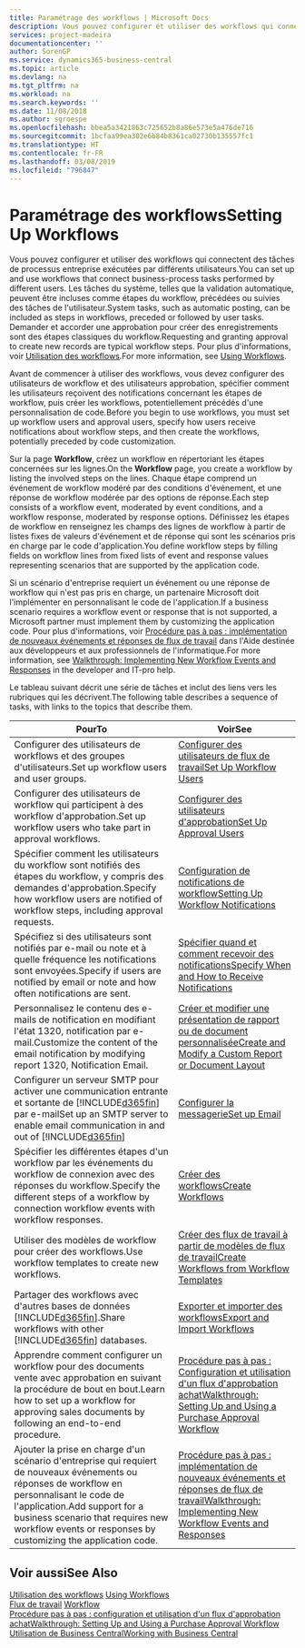 ```yaml
---
title: Paramétrage des workflows | Microsoft Docs
description: Vous pouvez configurer et utiliser des workflows qui connectent des tâches de processus entreprise exécutées par différents utilisateurs. Les tâches du système, telles que la validation automatique, peuvent être incluses comme étapes du workflow, précédées ou suivies des tâches de l'utilisateur. Demander et accorder une approbation pour créer des enregistrements sont des étapes classiques du workflow.
services: project-madeira
documentationcenter: ''
author: SorenGP
ms.service: dynamics365-business-central
ms.topic: article
ms.devlang: na
ms.tgt_pltfrm: na
ms.workload: na
ms.search.keywords: ''
ms.date: 11/08/2018
ms.author: sgroespe
ms.openlocfilehash: bbea5a3421863c725652b8a86e573e5a476de716
ms.sourcegitcommit: 1bcfaa99ea302e6b84b8361ca02730b135557fc1
ms.translationtype: HT
ms.contentlocale: fr-FR
ms.lasthandoff: 03/08/2019
ms.locfileid: "796847"
---
```

# <a name="setting-up-workflows"></a><span data-ttu-id="2910a-105">Paramétrage des workflows</span><span class="sxs-lookup"><span data-stu-id="2910a-105">Setting Up Workflows</span></span>
<span data-ttu-id="2910a-106">Vous pouvez configurer et utiliser des workflows qui connectent des tâches de processus entreprise exécutées par différents utilisateurs.</span><span class="sxs-lookup"><span data-stu-id="2910a-106">You can set up and use workflows that connect business-process tasks performed by different users.</span></span> <span data-ttu-id="2910a-107">Les tâches du système, telles que la validation automatique, peuvent être incluses comme étapes du workflow, précédées ou suivies des tâches de l'utilisateur.</span><span class="sxs-lookup"><span data-stu-id="2910a-107">System tasks, such as automatic posting, can be included as steps in workflows, preceded or followed by user tasks.</span></span> <span data-ttu-id="2910a-108">Demander et accorder une approbation pour créer des enregistrements sont des étapes classiques du workflow.</span><span class="sxs-lookup"><span data-stu-id="2910a-108">Requesting and granting approval to create new records are typical workflow steps.</span></span> <span data-ttu-id="2910a-109">Pour plus d'informations, voir [Utilisation des workflows](across-use-workflows.md).</span><span class="sxs-lookup"><span data-stu-id="2910a-109">For more information, see [Using Workflows](across-use-workflows.md).</span></span>  

 <span data-ttu-id="2910a-110">Avant de commencer à utiliser des workflows, vous devez configurer des utilisateurs de workflow et des utilisateurs approbation, spécifier comment les utilisateurs reçoivent des notifications concernant les étapes de workflow, puis créer les workflows, potentiellement précédés d'une personnalisation de code.</span><span class="sxs-lookup"><span data-stu-id="2910a-110">Before you begin to use workflows, you must set up workflow users and approval users, specify how users receive notifications about workflow steps, and then create the workflows, potentially preceded by code customization.</span></span>  

 <span data-ttu-id="2910a-111">Sur la page **Workflow**, créez un workflow en répertoriant les étapes concernées sur les lignes.</span><span class="sxs-lookup"><span data-stu-id="2910a-111">On the **Workflow** page, you create a workflow by listing the involved steps on the lines.</span></span> <span data-ttu-id="2910a-112">Chaque étape comprend un événement de workflow modéré par des conditions d'événement, et une réponse de workflow modérée par des options de réponse.</span><span class="sxs-lookup"><span data-stu-id="2910a-112">Each step consists of a workflow event, moderated by event conditions, and a workflow response, moderated by response options.</span></span> <span data-ttu-id="2910a-113">Définissez les étapes de workflow en renseignez les champs des lignes de workflow à partir de listes fixes de valeurs d'événement et de réponse qui sont les scénarios pris en charge par le code d'application.</span><span class="sxs-lookup"><span data-stu-id="2910a-113">You define workflow steps by filling fields on workflow lines from fixed lists of event and response values representing scenarios that are supported by the application code.</span></span>  

 <span data-ttu-id="2910a-114">Si un scénario d'entreprise requiert un événement ou une réponse de workflow qui n'est pas pris en charge, un partenaire Microsoft doit l'implémenter en personnalisant le code de l'application.</span><span class="sxs-lookup"><span data-stu-id="2910a-114">If a business scenario requires a workflow event or response that is not supported, a Microsoft partner must implement them by customizing the application code.</span></span> <span data-ttu-id="2910a-115">Pour plus d'informations, voir [Procédure pas à pas : implémentation de nouveaux événements et réponses de flux de travail](/dynamics-nav/Walkthrough--Implementing-New-Workflow-Events-and-Responses) dans l'Aide destinée aux développeurs et aux professionnels de l'informatique.</span><span class="sxs-lookup"><span data-stu-id="2910a-115">For more information, see [Walkthrough: Implementing New Workflow Events and Responses](/dynamics-nav/Walkthrough--Implementing-New-Workflow-Events-and-Responses) in the developer and IT-pro help.</span></span>

 <span data-ttu-id="2910a-116">Le tableau suivant décrit une série de tâches et inclut des liens vers les rubriques qui les décrivent.</span><span class="sxs-lookup"><span data-stu-id="2910a-116">The following table describes a sequence of tasks, with links to the topics that describe them.</span></span>  

|<span data-ttu-id="2910a-117">**Pour**</span><span class="sxs-lookup"><span data-stu-id="2910a-117">**To**</span></span>|<span data-ttu-id="2910a-118">**Voir**</span><span class="sxs-lookup"><span data-stu-id="2910a-118">**See**</span></span>|  
|------------|-------------|  
|<span data-ttu-id="2910a-119">Configurer des utilisateurs de workflows et des groupes d'utilisateurs.</span><span class="sxs-lookup"><span data-stu-id="2910a-119">Set up workflow users and user groups.</span></span>|[<span data-ttu-id="2910a-120">Configurer des utilisateurs de flux de travail</span><span class="sxs-lookup"><span data-stu-id="2910a-120">Set Up Workflow Users</span></span>](across-how-to-set-up-workflow-users.md)|  
|<span data-ttu-id="2910a-121">Configurer des utilisateurs de workflow qui participent à des workflow d'approbation.</span><span class="sxs-lookup"><span data-stu-id="2910a-121">Set up workflow users who take part in approval workflows.</span></span>|[<span data-ttu-id="2910a-122">Configurer des utilisateurs d'approbation</span><span class="sxs-lookup"><span data-stu-id="2910a-122">Set Up Approval Users</span></span>](across-how-to-set-up-approval-users.md)|  
|<span data-ttu-id="2910a-123">Spécifier comment les utilisateurs du workflow sont notifiés des étapes du workflow, y compris des demandes d'approbation.</span><span class="sxs-lookup"><span data-stu-id="2910a-123">Specify how workflow users are notified of workflow steps, including approval requests.</span></span>|[<span data-ttu-id="2910a-124">Configuration de notifications de workflow</span><span class="sxs-lookup"><span data-stu-id="2910a-124">Setting Up Workflow Notifications</span></span>](across-setting-up-workflow-notifications.md)|  
|<span data-ttu-id="2910a-125">Spécifiez si des utilisateurs sont notifiés par e-mail ou note et à quelle fréquence les notifications sont envoyées.</span><span class="sxs-lookup"><span data-stu-id="2910a-125">Specify if users are notified by email or note and how often notifications are sent.</span></span>|[<span data-ttu-id="2910a-126">Spécifier quand et comment recevoir des notifications</span><span class="sxs-lookup"><span data-stu-id="2910a-126">Specify When and How to Receive Notifications</span></span>](across-how-to-specify-when-and-how-to-receive-notifications.md)|  
|<span data-ttu-id="2910a-127">Personnalisez le contenu des e-mails de notification en modifiant l'état 1320, notification par e-mail.</span><span class="sxs-lookup"><span data-stu-id="2910a-127">Customize the content of the email notification by modifying report 1320, Notification Email.</span></span>|[<span data-ttu-id="2910a-128">Créer et modifier une présentation de rapport ou de document personnalisée</span><span class="sxs-lookup"><span data-stu-id="2910a-128">Create and Modify a Custom Report or Document Layout</span></span>](ui-how-create-custom-report-layout.md)|  
|<span data-ttu-id="2910a-129">Configurer un serveur SMTP pour activer une communication entrante et sortante de [!INCLUDE[d365fin](includes/d365fin_md.md)] par e-mail</span><span class="sxs-lookup"><span data-stu-id="2910a-129">Set up an SMTP server to enable email communication in and out of [!INCLUDE[d365fin](includes/d365fin_md.md)]</span></span>|[<span data-ttu-id="2910a-130">Configurer la messagerie</span><span class="sxs-lookup"><span data-stu-id="2910a-130">Set up Email</span></span>](admin-how-setup-email.md)|
|<span data-ttu-id="2910a-131">Spécifier les différentes étapes d'un workflow par les événements du workflow de connexion avec des réponses du workflow.</span><span class="sxs-lookup"><span data-stu-id="2910a-131">Specify the different steps of a workflow by connection workflow events with workflow responses.</span></span>|[<span data-ttu-id="2910a-132">Créer des workflows</span><span class="sxs-lookup"><span data-stu-id="2910a-132">Create Workflows</span></span>](across-how-to-create-workflows.md)|  
|<span data-ttu-id="2910a-133">Utiliser des modèles de workflow pour créer des workflows.</span><span class="sxs-lookup"><span data-stu-id="2910a-133">Use workflow templates to create new workflows.</span></span>|[<span data-ttu-id="2910a-134">Créer des flux de travail à partir de modèles de flux de travail</span><span class="sxs-lookup"><span data-stu-id="2910a-134">Create Workflows from Workflow Templates</span></span>](across-how-to-create-workflows-from-workflow-templates.md)|  
|<span data-ttu-id="2910a-135">Partager des workflows avec d'autres bases de données [!INCLUDE[d365fin](includes/d365fin_md.md)].</span><span class="sxs-lookup"><span data-stu-id="2910a-135">Share workflows with other [!INCLUDE[d365fin](includes/d365fin_md.md)] databases.</span></span>|[<span data-ttu-id="2910a-136">Exporter et importer des workflows</span><span class="sxs-lookup"><span data-stu-id="2910a-136">Export and Import Workflows</span></span>](across-how-to-export-and-import-workflows.md)|  
|<span data-ttu-id="2910a-137">Apprendre comment configurer un workflow pour des documents vente avec approbation en suivant la procédure de bout en bout.</span><span class="sxs-lookup"><span data-stu-id="2910a-137">Learn how to set up a workflow for approving sales documents by following an end-to-end procedure.</span></span>|[<span data-ttu-id="2910a-138">Procédure pas à pas : Configuration et utilisation d'un flux d'approbation achat</span><span class="sxs-lookup"><span data-stu-id="2910a-138">Walkthrough: Setting Up and Using a Purchase Approval Workflow</span></span>](walkthrough-setting-up-and-using-a-purchase-approval-workflow.md)|  
|<span data-ttu-id="2910a-139">Ajouter la prise en charge d'un scénario d'entreprise qui requiert de nouveaux événements ou réponses de workflow en personnalisant le code de l'application.</span><span class="sxs-lookup"><span data-stu-id="2910a-139">Add support for a business scenario that requires new workflow events or responses by customizing the application code.</span></span>|[<span data-ttu-id="2910a-140">Procédure pas à pas : implémentation de nouveaux événements et réponses de flux de travail</span><span class="sxs-lookup"><span data-stu-id="2910a-140">Walkthrough: Implementing New Workflow Events and Responses</span></span>](/dynamics-nav/Walkthrough--Implementing-New-Workflow-Events-and-Responses)|  

## <a name="see-also"></a><span data-ttu-id="2910a-141">Voir aussi</span><span class="sxs-lookup"><span data-stu-id="2910a-141">See Also</span></span>  
 <span data-ttu-id="2910a-142">[Utilisation des workflows](across-use-workflows.md) </span><span class="sxs-lookup"><span data-stu-id="2910a-142">[Using Workflows](across-use-workflows.md) </span></span>  
 <span data-ttu-id="2910a-143">[Flux de travail](across-workflow.md) </span><span class="sxs-lookup"><span data-stu-id="2910a-143">[Workflow](across-workflow.md) </span></span>  
 [<span data-ttu-id="2910a-144">Procédure pas à pas : configuration et utilisation d'un flux d'approbation achat</span><span class="sxs-lookup"><span data-stu-id="2910a-144">Walkthrough: Setting Up and Using a Purchase Approval Workflow</span></span>](walkthrough-setting-up-and-using-a-purchase-approval-workflow.md)  
 [<span data-ttu-id="2910a-145">Utilisation de Business Central</span><span class="sxs-lookup"><span data-stu-id="2910a-145">Working with Business Central</span></span>](ui-work-product.md)
